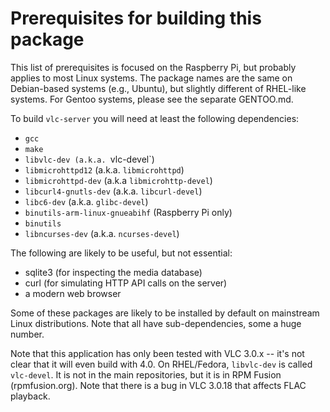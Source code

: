 # Prerequisites for building this package

This list of prerequisites is focused on the Raspberry Pi, but probably
applies to most Linux systems. The package names are the same on Debian-based
systems (e.g., Ubuntu), but slightly different of RHEL-like systems.
For Gentoo systems, please see the separate GENTOO.md.

To build `vlc-server` you will need at least the following
dependencies:

- `gcc` 
- `make` 
- `libvlc-dev (a.k.a. `vlc-devel`)
- `libmicrohttpd12` (a.k.a. `libmicrohttpd`) 
- `libmicrohttpd-dev` (a.k.a `libmicrohttp-devel`) 
- `libcurl4-gnutls-dev` (a.k.a. `libcurl-devel`) 
- `libc6-dev` (a.k.a. `glibc-devel`) 
- `binutils-arm-linux-gnueabihf` (Raspberry Pi only) 
- `binutils`
- `libncurses-dev` (a.k.a. `ncurses-devel`) 

The following are likely to be useful, but not essential:

- sqlite3 (for inspecting the media database)
- curl (for simulating HTTP API calls on the server)
- a modern web browser

Some of these packages are likely to be installed by default on 
mainstream Linux distributions. Note that all have sub-dependencies, 
some a huge number.

Note that this application has only been tested with VLC 3.0.x -- it's not
clear that it will even build with 4.0. On RHEL/Fedora, `libvlc-dev` is called
`vlc-devel`. It is not in the main repositories, but it is in RPM Fusion
(rpmfusion.org). Note that there is a bug in VLC 3.0.18 that affects
FLAC playback.

